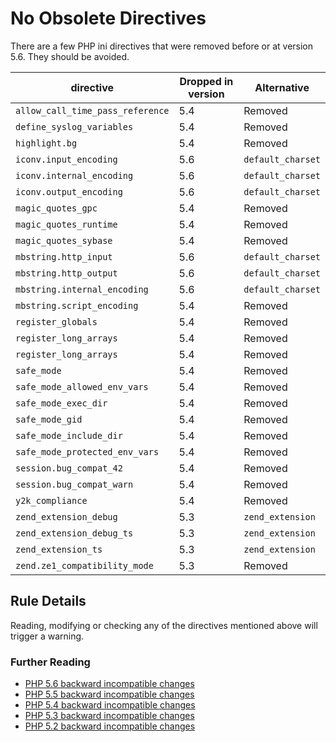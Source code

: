 <!-- Good Practices -->
# No Obsolete Directives

There are a few PHP ini directives that were removed before or at version 5.6. They should be avoided. 

directive | Dropped in version  | Alternative
--------- | ------------------- | -----------
`allow_call_time_pass_reference` | 5.4 | Removed
`define_syslog_variables`        | 5.4 | Removed
`highlight.bg`                   | 5.4 | Removed
`iconv.input_encoding`           | 5.6 | `default_charset`
`iconv.internal_encoding`        | 5.6 | `default_charset`
`iconv.output_encoding`          | 5.6 | `default_charset`
`magic_quotes_gpc`               | 5.4 | Removed
`magic_quotes_runtime`           | 5.4 | Removed
`magic_quotes_sybase`            | 5.4 | Removed
`mbstring.http_input`            | 5.6 | `default_charset`
`mbstring.http_output`           | 5.6 | `default_charset`
`mbstring.internal_encoding`     | 5.6 | `default_charset`
`mbstring.script_encoding`       | 5.4 | Removed
`register_globals`               | 5.4 | Removed
`register_long_arrays`           | 5.4 | Removed
`register_long_arrays`           | 5.4 | Removed
`safe_mode`                      | 5.4 | Removed
`safe_mode_allowed_env_vars`     | 5.4 | Removed
`safe_mode_exec_dir`             | 5.4 | Removed
`safe_mode_gid`                  | 5.4 | Removed
`safe_mode_include_dir`          | 5.4 | Removed
`safe_mode_protected_env_vars`   | 5.4 | Removed
`session.bug_compat_42`          | 5.4 | Removed
`session.bug_compat_warn`        | 5.4 | Removed
`y2k_compliance`                 | 5.4 | Removed
`zend_extension_debug`           | 5.3 | `zend_extension`
`zend_extension_debug_ts`        | 5.3 | `zend_extension`
`zend_extension_ts`              | 5.3 | `zend_extension`
`zend.ze1_compatibility_mode`    | 5.3 | Removed




## Rule Details

Reading, modifying or checking any of the directives mentioned above will trigger a warning. 


### Further Reading

* [PHP 5.6 backward incompatible changes](http://php.net/migration56.incompatible)
* [PHP 5.5 backward incompatible changes](http://php.net/migration55.incompatible)
* [PHP 5.4 backward incompatible changes](http://php.net/migration54.incompatible)
* [PHP 5.3 backward incompatible changes](http://php.net/migration53.incompatible)
* [PHP 5.2 backward incompatible changes](http://php.net/migration52.incompatible)

